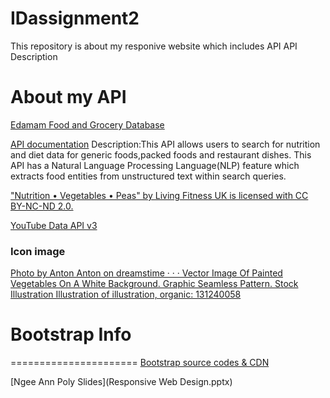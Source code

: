 # IDassignment2
This repository is about my responive website which includes API 
API Description
# About my API
[Edamam Food and Grocery Database](https://rapidapi.com/edamam/api/edamam-food-and-grocery-database/endpoints)

[API documentation](https://rapidapi.com/edamam/api/edamam-food-and-grocery-database/details)
Description:This API allows users to search for nutrition and diet data for generic foods,packed foods and restaurant dishes. This API has a Natural Language Processing Language(NLP) feature which extracts food entities from unstructured text within search queries.

 ["Nutrition • Vegetables • Peas" by Living Fitness UK is licensed with CC BY-NC-ND 2.0.](https://creativecommons.org/licenses/by-nc-nd/2.0/)

 [YouTube Data API v3]()

  ### Icon image
  [Photo by Anton Anton on dreamstime · · · Vector Image Of Painted Vegetables On A White Background. Graphic Seamless Pattern. Stock Illustration Illustration of illustration, organic: 131240058](https://www.pinterest.com/pin/510736413995726959/)

# Bootstrap Info
======================
[Bootstrap source codes & CDN](getbootstrap.com/docs)

[Ngee Ann Poly Slides](Responsive Web Design.pptx)
